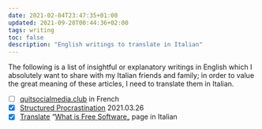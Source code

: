 ```yaml
---
date: 2021-02-04T23:47:35+01:00
updated: 2021-09-28T00:44:36+02:00
tags: writing
toc: false
description: "English writings to translate in Italian"
---
```

The following is a list of insightful or explanatory writings in English which I absolutely want to share with my Italian friends and family; in order to value the great meaning of these articles, I need to translate them in Italian.

- [ ] [quitsocialmedia.club](https://quitsocialmedia.club) in French
- [x] [Structured Procrastination](https://structuredprocrastination.com) 2021.03.26
- [x] [Translate](https://wiki.fsfe.org/TechDocs/Mainpage/Translations) “[What is Free Software](https://fsfe.org/freesoftware/freesoftware.it.html)„ page in Italian